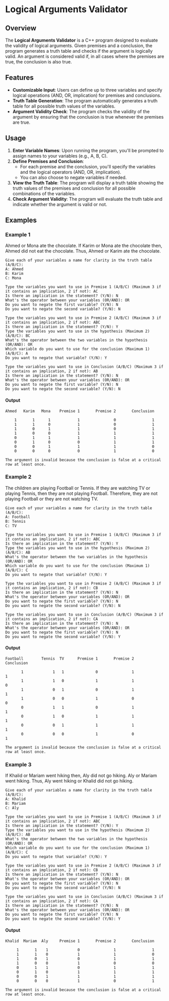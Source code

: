 # Logical Arguments Validator

## Overview

The **Logical Arguments Validator** is a C++ program designed to evaluate the validity of logical arguments. Given premises and a conclusion, the program generates a truth table and checks if the argument is logically valid. An argument is considered valid if, in all cases where the premises are true, the conclusion is also true.

## Features

- **Customizable Input**: Users can define up to three variables and specify logical operations (AND, OR, implication) for premises and conclusions.
- **Truth Table Generation**: The program automatically generates a truth table for all possible truth values of the variables.
- **Argument Validity Check**: The program checks the validity of the argument by ensuring that the conclusion is true whenever the premises are true.

## Usage

1. **Enter Variable Names**: Upon running the program, you'll be prompted to assign names to your variables (e.g., A, B, C).
2. **Define Premises and Conclusion**:
   - For each premise and the conclusion, you'll specify the variables and the logical operators (AND, OR, implication).
   - You can also choose to negate variables if needed.
3. **View the Truth Table**: The program will display a truth table showing the truth values of the premises and conclusion for all possible combinations of the variables.
4. **Check Argument Validity**: The program will evaluate the truth table and indicate whether the argument is valid or not.

## Examples

### Example 1

Ahmed or Mona ate the chocolate. If Karim or Mona ate the chocolate then, Ahmed did not eat the chocolate. Thus, Ahmed or Karim ate the chocolate.

```
Give each of your variables a name for clarity in the truth table (A/B/C):
A: Ahmed
B: Karim
C: Mona

Type the variables you want to use in Premise 1 (A/B/C) (Maximum 3 if it contains an implication, 2 if not): AC
Is there an implication in the statement? (Y/N): N
What's the operator between your variables (OR/AND): OR
Do you want to negate the first variable? (Y/N): N
Do you want to negate the second variable? (Y/N): N

Type the variables you want to use in Premise 2 (A/B/C) (Maximum 3 if it contains an implication, 2 if not): ABC
Is there an implication in the statement? (Y/N): Y
Type the variables you want to use in the hypothesis (Maximum 2) (A/B/C): BC
What's the operator between the two variables in the hypothesis (OR/AND): OR
Which variable do you want to use for the conclusion (Maximum 1) (A/B/C): A
Do you want to negate that variable? (Y/N): Y

Type the variables you want to use in Conclusion (A/B/C) (Maximum 3 if it contains an implication, 2 if not): AB
Is there an implication in the statement? (Y/N): N
What's the operator between your variables (OR/AND): OR
Do you want to negate the first variable? (Y/N): N
Do you want to negate the second variable? (Y/N): N
```

#### Output

```
Ahmed   Karim   Mona    Premise 1       Premise 2       Conclusion

    1       1      1            1               0                1
    1       1      0            1               0                1
    1       0      1            1               0                1
    1       0      0            1               1                1
    0       1      1            1               1                1
    0       1      0            0               1                1
    0       0      1            1               1                0
    0       0      0            0               1                0

The argument is invalid because the conclusion is false at a critical row at least once.
```

### Example 2

The children are playing Football or Tennis. If they are watching TV or playing Tennis, then they are not playing Football. Therefore, they are not playing Football or they are not watching TV.

```
Give each of your variables a name for clarity in the truth table (A/B/C):
A: Football
B: Tennis
C: TV

Type the variables you want to use in Premise 1 (A/B/C) (Maximum 3 if it contains an implication, 2 if not): ABC
Is there an implication in the statement? (Y/N): Y
Type the variables you want to use in the hypothesis (Maximum 2) (A/B/C): AB
What's the operator between the two variables in the hypothesis (OR/AND): OR
Which variable do you want to use for the conclusion (Maximum 1) (A/B/C): C
Do you want to negate that variable? (Y/N): Y

Type the variables you want to use in Premise 2 (A/B/C) (Maximum 3 if it contains an implication, 2 if not): CB
Is there an implication in the statement? (Y/N): N
What's the operator between your variables (OR/AND): OR
Do you want to negate the first variable? (Y/N): N
Do you want to negate the second variable? (Y/N): N

Type the variables you want to use in Conclusion (A/B/C) (Maximum 3 if it contains an implication, 2 if not): CA
Is there an implication in the statement? (Y/N): N
What's the operator between your variables (OR/AND): OR
Do you want to negate the first variable? (Y/N): N
Do you want to negate the second variable? (Y/N): Y
```

#### Output

```
Football        Tennis  TV      Premise 1       Premise 2       Conclusion

       1             1   1              0               1                1
       1             1   0              1               1                0
       1             0   1              0               1                1
       1             0   0              1               0                0
       0             1   1              0               1                1
       0             1   0              1               1                1
       0             0   1              1               1                1
       0             0   0              1               0                1

The argument is invalid because the conclusion is false at a critical row at least once.
```

### Example 3

If Khalid or Mariam went hiking then, Aly did not go hiking. Aly or Mariam went hiking. Thus, Aly went hiking or Khalid did not go hiking.

```
Give each of your variables a name for clarity in the truth table (A/B/C):
A: Khalid
B: Mariam
C: Aly

Type the variables you want to use in Premise 1 (A/B/C) (Maximum 3 if it contains an implication, 2 if not): ABC
Is there an implication in the statement? (Y/N): Y
Type the variables you want to use in the hypothesis (Maximum 2) (A/B/C): AB
What's the operator between the two variables in the hypothesis (OR/AND): OR
Which variable do you want to use for the conclusion (Maximum 1) (A/B/C): C
Do you want to negate that variable? (Y/N): Y

Type the variables you want to use in Premise 2 (A/B/C) (Maximum 3 if it contains an implication, 2 if not): CB
Is there an implication in the statement? (Y/N): N
What's the operator between your variables (OR/AND): OR
Do you want to negate the first variable? (Y/N): N
Do you want to negate the second variable? (Y/N): N

Type the variables you want to use in Conclusion (A/B/C) (Maximum 3 if it contains an implication, 2 if not): CA
Is there an implication in the statement? (Y/N): N
What's the operator between your variables (OR/AND): OR
Do you want to negate the first variable? (Y/N): N
Do you want to negate the second variable? (Y/N): Y
```

#### Output

```
Khalid  Mariam  Aly     Premise 1       Premise 2       Conclusion

     1       1    1             0               1                1
     1       1    0             1               1                0
     1       0    1             0               1                1
     1       0    0             1               0                0
     0       1    1             0               1                1
     0       1    0             1               1                1
     0       0    1             1               1                1
     0       0    0             1               0                1

The argument is invalid because the conclusion is false at a critical row at least once.
```
